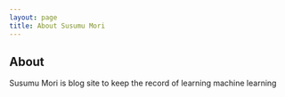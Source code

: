 ```yaml
---
layout: page
title: About Susumu Mori
---
```

## About
Susumu Mori is blog site to keep the record of learning machine learning
